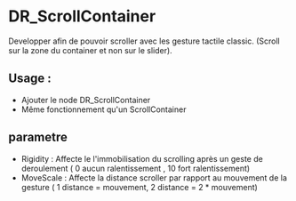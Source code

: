 # DR_ScrollContainer

Developper afin de pouvoir scroller avec les gesture tactile classic. (Scroll sur la zone du container et non sur le slider).

## Usage :
- Ajouter le node DR_ScrollContainer
- Même fonctionnement qu'un ScrollContainer 

## parametre 
- Rigidity : Affecte le l'immobilisation du scrolling après un geste de deroulement ( 0 aucun ralentissement , 10 fort ralentissement)
- MoveScale : Affecte la distance scroller par rapport au mouvement de la gesture ( 1 distance = mouvement, 2 distance = 2 * mouvement)
